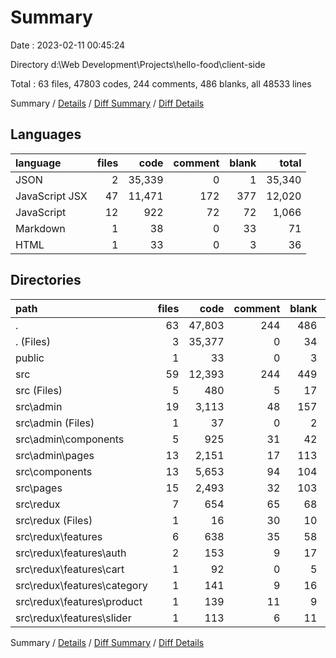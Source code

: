 # Summary

Date : 2023-02-11 00:45:24

Directory d:\\Web Development\\Projects\\hello-food\\client-side

Total : 63 files,  47803 codes, 244 comments, 486 blanks, all 48533 lines

Summary / [Details](details.md) / [Diff Summary](diff.md) / [Diff Details](diff-details.md)

## Languages
| language | files | code | comment | blank | total |
| :--- | ---: | ---: | ---: | ---: | ---: |
| JSON | 2 | 35,339 | 0 | 1 | 35,340 |
| JavaScript JSX | 47 | 11,471 | 172 | 377 | 12,020 |
| JavaScript | 12 | 922 | 72 | 72 | 1,066 |
| Markdown | 1 | 38 | 0 | 33 | 71 |
| HTML | 1 | 33 | 0 | 3 | 36 |

## Directories
| path | files | code | comment | blank | total |
| :--- | ---: | ---: | ---: | ---: | ---: |
| . | 63 | 47,803 | 244 | 486 | 48,533 |
| . (Files) | 3 | 35,377 | 0 | 34 | 35,411 |
| public | 1 | 33 | 0 | 3 | 36 |
| src | 59 | 12,393 | 244 | 449 | 13,086 |
| src (Files) | 5 | 480 | 5 | 17 | 502 |
| src\\admin | 19 | 3,113 | 48 | 157 | 3,318 |
| src\\admin (Files) | 1 | 37 | 0 | 2 | 39 |
| src\\admin\\components | 5 | 925 | 31 | 42 | 998 |
| src\\admin\\pages | 13 | 2,151 | 17 | 113 | 2,281 |
| src\\components | 13 | 5,653 | 94 | 104 | 5,851 |
| src\\pages | 15 | 2,493 | 32 | 103 | 2,628 |
| src\\redux | 7 | 654 | 65 | 68 | 787 |
| src\\redux (Files) | 1 | 16 | 30 | 10 | 56 |
| src\\redux\\features | 6 | 638 | 35 | 58 | 731 |
| src\\redux\\features\\auth | 2 | 153 | 9 | 17 | 179 |
| src\\redux\\features\\cart | 1 | 92 | 0 | 5 | 97 |
| src\\redux\\features\\category | 1 | 141 | 9 | 16 | 166 |
| src\\redux\\features\\product | 1 | 139 | 11 | 9 | 159 |
| src\\redux\\features\\slider | 1 | 113 | 6 | 11 | 130 |

Summary / [Details](details.md) / [Diff Summary](diff.md) / [Diff Details](diff-details.md)